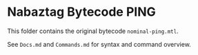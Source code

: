 # Nabaztag Bytecode PING

This folder contains the original bytecode `nominal-ping.mtl`.

See `Docs.md` and `Commands.md` for syntax and command overview.